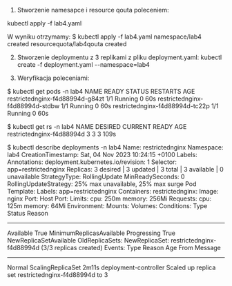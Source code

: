1. Stworzenie namesapce i resource qouta poleceniem:

kubectl apply -f lab4.yaml

W wyniku otrzymamy:
$ kubectl apply -f lab4.yaml
namespace/lab4 created
resourcequota/lab4qouta created

2. Stworzenie deploymentu z 3 replikami z pliku deployment.yaml:
kubectl create -f deployment.yaml --namespace=lab4

3. Weryfikacja poleceniami:

$ kubectl get pods -n lab4
NAME                              READY   STATUS    RESTARTS   AGE
restrictednginx-f4d88994d-g84zt   1/1     Running   0          60s
restrictednginx-f4d88994d-stdbw   1/1     Running   0          60s
restrictednginx-f4d88994d-tc22p   1/1     Running   0          60s

$ kubectl get rs -n lab4
NAME                        DESIRED   CURRENT   READY   AGE
restrictednginx-f4d88994d   3         3         3       109s

$ kubectl describe deployments -n lab4
Name:                   restrictednginx
Namespace:              lab4
CreationTimestamp:      Sat, 04 Nov 2023 10:24:15 +0100
Labels:                 <none>
Annotations:            deployment.kubernetes.io/revision: 1
Selector:               app=restrictednginx
Replicas:               3 desired | 3 updated | 3 total | 3 available | 0 unavailable
StrategyType:           RollingUpdate
MinReadySeconds:        0
RollingUpdateStrategy:  25% max unavailable, 25% max surge
Pod Template:
  Labels:  app=restrictednginx
  Containers:
   restrictednginx:
    Image:      nginx
    Port:       <none>
    Host Port:  <none>
    Limits:
      cpu:     250m
      memory:  256Mi
    Requests:
      cpu:        125m
      memory:     64Mi
    Environment:  <none>
    Mounts:       <none>
  Volumes:        <none>
Conditions:
  Type           Status  Reason
  ----           ------  ------
  Available      True    MinimumReplicasAvailable
  Progressing    True    NewReplicaSetAvailable
OldReplicaSets:  <none>
NewReplicaSet:   restrictednginx-f4d88994d (3/3 replicas created)
Events:
  Type    Reason             Age    From                   Message
  ----    ------             ----   ----                   -------
  Normal  ScalingReplicaSet  2m11s  deployment-controller  Scaled up replica set restrictednginx-f4d88994d to 3
